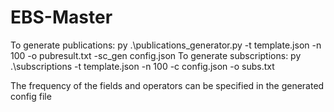 # EBS-Master

To generate publications: py .\publications_generator.py -t template.json -n 100 -o pubresult.txt -sc_gen config.json
To generate subscriptions: py .\subscriptions -t template.json -n 100 -c config.json -o subs.txt

The frequency of the fields and operators can be specified in the generated config file
